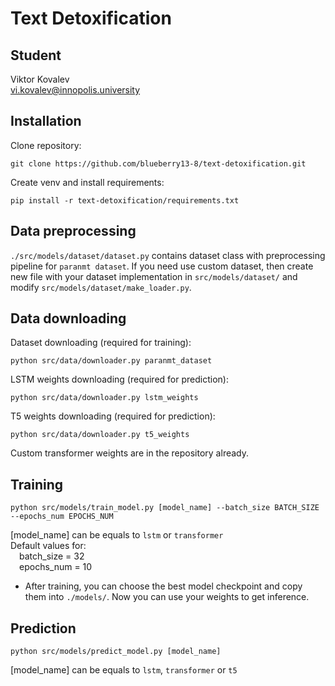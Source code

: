 # Text Detoxification

## Student 
Viktor Kovalev<br>
vi.kovalev@innopolis.university

## Installation
Clone repository:
```
git clone https://github.com/blueberry13-8/text-detoxification.git
```
Create venv and install requirements:
```
pip install -r text-detoxification/requirements.txt
```

## Data preprocessing
`./src/models/dataset/dataset.py` contains dataset class with preprocessing pipeline for `paranmt dataset`.
If you need use custom dataset, then create new file with your dataset implementation in `src/models/dataset/` and modify `src/models/dataset/make_loader.py`.

## Data downloading
Dataset downloading (required for training):
```
python src/data/downloader.py paranmt_dataset
```

LSTM weights downloading (required for prediction):
```
python src/data/downloader.py lstm_weights
```

T5 weights downloading (required for prediction):
```
python src/data/downloader.py t5_weights
```

Custom transformer weights are in the repository already.

## Training
```
python src/models/train_model.py [model_name] --batch_size BATCH_SIZE --epochs_num EPOCHS_NUM
```
[model_name] can be equals to `lstm` or `transformer`<br>
Default values for: <br>
&emsp;batch_size = 32<br>
&emsp;epochs_num = 10

- After training, you can choose the best model checkpoint and copy them into `./models/`.
Now you can use your weights to get inference.

## Prediction
```
python src/models/predict_model.py [model_name]
```
[model_name] can be equals to `lstm`, `transformer` or `t5`

## 